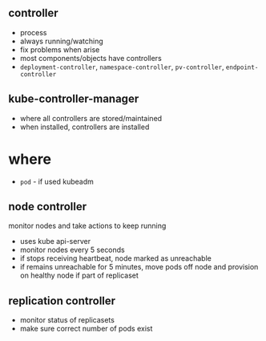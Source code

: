## controller
- process
- always running/watching
- fix problems when arise
- most components/objects have controllers
- `deployment-controller`, `namespace-controller`, `pv-controller`, `endpoint-controller`

## kube-controller-manager
- where all controllers are stored/maintained
- when installed, controllers are installed

# where
- `pod` - if used kubeadm

## node controller
monitor nodes and take actions to keep running
- uses kube api-server
- monitor nodes every 5 seconds
- if stops receiving heartbeat, node marked as unreachable
- if remains unreachable for 5 minutes, move pods off node and provision on healthy node if part of replicaset

## replication controller
- monitor status of replicasets
- make sure correct number of pods exist

